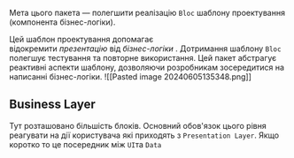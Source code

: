 Мета цього пакета — полегшити реалізацію `Bloc` шаблону проектування (компонента бізнес-логіки).

Цей шаблон проектування допомагає відокремити _презентацію_ від _бізнес-логіки_ . Дотримання шаблону `Bloc` полегшує тестування та повторне використання. Цей пакет абстрагує реактивні аспекти шаблону, дозволяючи розробникам зосередитися на написанні бізнес-логіки.
![[Pasted image 20240605135348.png]]
## Business Layer
Тут розташовано більшість блоків. Основний обов'язок цього рівня реагувати на дії користувача які приходять з `Presentation Layer`. Якщо коротко то це посередник між `UI`та `Data`